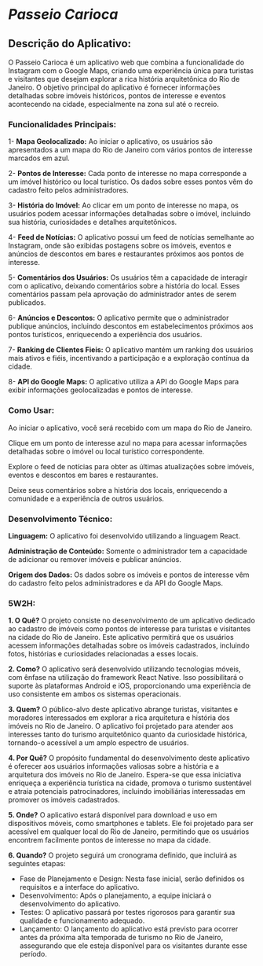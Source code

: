 # ***Passeio Carioca***

## Descrição do Aplicativo:
  O Passeio Carioca é um aplicativo web que combina a funcionalidade do Instagram com o Google Maps, criando uma experiência única para turistas e visitantes que desejam explorar a rica história arquitetônica do Rio de Janeiro. O objetivo principal do aplicativo é fornecer informações detalhadas sobre imóveis históricos, pontos de interesse e eventos acontecendo na cidade, especialmente na zona sul até o recreio.

### Funcionalidades Principais:
  1- **Mapa Geolocalizado:** Ao iniciar o aplicativo, os usuários são apresentados a um mapa do Rio de Janeiro com vários pontos de interesse marcados em azul.

  2- **Pontos de Interesse:** Cada ponto de interesse no mapa corresponde a um imóvel histórico ou local turístico. Os dados sobre esses pontos vêm do cadastro feito pelos administradores.

  3- **História do Imóvel:** Ao clicar em um ponto de interesse no mapa, os usuários podem acessar informações detalhadas sobre o imóvel, incluindo sua história, curiosidades e detalhes arquitetônicos.

  4- **Feed de Notícias:** O aplicativo possui um feed de notícias semelhante ao Instagram, onde são exibidas postagens sobre os imóveis, eventos e anúncios de descontos em bares e restaurantes próximos aos pontos de interesse.

  5- **Comentários dos Usuários:** Os usuários têm a capacidade de interagir com o aplicativo, deixando comentários sobre a história do local. Esses comentários passam pela aprovação do administrador antes de serem publicados.

  6- **Anúncios e Descontos:** O aplicativo permite que o administrador publique anúncios, incluindo descontos em estabelecimentos próximos aos pontos turísticos, enriquecendo a experiência dos usuários.

  7- **Ranking de Clientes Fieis:** O aplicativo mantém um ranking dos usuários mais ativos e fiéis, incentivando a participação e a exploração contínua da cidade.

  8- **API do Google Maps:** O aplicativo utiliza a API do Google Maps para exibir informações geolocalizadas e pontos de interesse.

### Como Usar:
  Ao iniciar o aplicativo, você será recebido com um mapa do Rio de Janeiro.

  Clique em um ponto de interesse azul no mapa para acessar informações detalhadas sobre o imóvel ou local turístico correspondente.

  Explore o feed de notícias para obter as últimas atualizações sobre imóveis, eventos e descontos em bares e restaurantes.

  Deixe seus comentários sobre a história dos locais, enriquecendo a comunidade e a experiência de outros usuários.

### Desenvolvimento Técnico:
  **Linguagem:** O aplicativo foi desenvolvido utilizando a linguagem React.

  **Administração de Conteúdo:** Somente o administrador tem a capacidade de adicionar ou remover imóveis e publicar anúncios.

  **Origem dos Dados:** Os dados sobre os imóveis e pontos de interesse vêm do cadastro feito pelos administradores e da API do Google Maps.


### 5W2H:
**1. O Quê?**
O projeto consiste no desenvolvimento de um aplicativo dedicado ao cadastro de imóveis como pontos de interesse para turistas e visitantes na cidade do Rio de Janeiro. Este aplicativo permitirá que os usuários acessem informações detalhadas sobre os imóveis cadastrados, incluindo fotos, histórias e curiosidades relacionadas a esses locais.

**2. Como?**
O aplicativo será desenvolvido utilizando tecnologias móveis, com ênfase na utilização do framework React Native. Isso possibilitará o suporte às plataformas Android e iOS, proporcionando uma experiência de uso consistente em ambos os sistemas operacionais.

**3. Quem?**
O público-alvo deste aplicativo abrange turistas, visitantes e moradores interessados em explorar a rica arquitetura e história dos imóveis no Rio de Janeiro. O aplicativo foi projetado para atender aos interesses tanto do turismo arquitetônico quanto da curiosidade histórica, tornando-o acessível a um amplo espectro de usuários.

**4. Por Quê?**
O propósito fundamental do desenvolvimento deste aplicativo é oferecer aos usuários informações valiosas sobre a história e a arquitetura dos imóveis no Rio de Janeiro. Espera-se que essa iniciativa enriqueça a experiência turística na cidade, promova o turismo sustentável e atraia potenciais patrocinadores, incluindo imobiliárias interessadas em promover os imóveis cadastrados.

**5. Onde?**
O aplicativo estará disponível para download e uso em dispositivos móveis, como smartphones e tablets. Ele foi projetado para ser acessível em qualquer local do Rio de Janeiro, permitindo que os usuários encontrem facilmente pontos de interesse no mapa da cidade.

**6. Quando?**
O projeto seguirá um cronograma definido, que incluirá as seguintes etapas:

- Fase de Planejamento e Design: Nesta fase inicial, serão definidos os requisitos e a interface do aplicativo.
- Desenvolvimento: Após o planejamento, a equipe iniciará o desenvolvimento do aplicativo.
- Testes: O aplicativo passará por testes rigorosos para garantir sua qualidade e funcionamento adequado.
- Lançamento: O lançamento do aplicativo está previsto para ocorrer antes da próxima alta temporada de turismo no Rio de Janeiro, assegurando que ele esteja disponível para os visitantes durante esse período.


